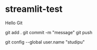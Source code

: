 # streamlit-test

Hello Git

git add . 
git commit -m "message"
git push

git config --global user.name "studipu"